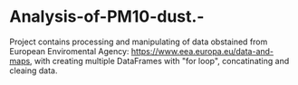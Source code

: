 # Analysis-of-PM10-dust.-

Project contains processing and manipulating of data obstained from European Enviromental Agency: https://www.eea.europa.eu/data-and-maps, with creating multiple DataFrames with "for loop", concatinating and cleaing data.
